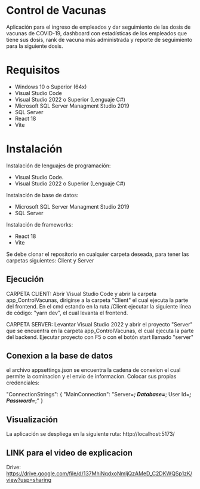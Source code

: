 # Control de Vacunas

Aplicación para el ingreso de empleados y dar seguimiento de las dosis de vacunas de COVID-19, dashboard con estadísticas de los empleados que tiene sus dosis, rank de vacuna más administrada y reporte de seguimiento para la siguiente dosis.


# Requisitos

- Windows 10 o Superior (64x)
- Visual Studio Code
- Visual Studio 2022 o Superior (Lenguaje C#)
- Microsoft SQL Server Managment Studio 2019
- SQL Server
- React 18
- Vite

# Instalación
Instalación de lenguajes de programación:
- Visual Studio Code.
- Visual Studio 2022 o Superior (Lenguaje C#)

Instalación de base de datos:
- Microsoft SQL Server Managment Studio 2019
- SQL Server

Instalación de frameworks:
- React 18
- Vite

Se debe clonar el repositorio en cualquier carpeta deseada, para tener las carpetas siguientes: Client y Server

## Ejecución
CARPETA CLIENT:
Abrir Visual Studio Code y abrir la carpeta app_ControlVacunas, dirigirse a la carpeta "Client" el cual ejecuta la parte del frontend. En el cmd estando en la ruta /Client ejecutar la siguiente línea de código: "yarn dev", el cual levanta el frontend. 

CARPETA SERVER:
Levantar Visual Studio 2022 y abrir el proyecto "Server" que se encuentra en la carpeta app_ControlVacunas, el cual ejecuta la parte del backend. Ejecutar proyecto con F5 o con el botón start llamado "server"

## Conexion a la base de datos
el archivo appsettings.json se encuentra la cadena de conexion el cual permite la cominacion y el envio de informacion. Colocar sus propias credenciales:

"ConnectionStrings": {
  "MainConnection": "Server=*****; Database=*****; User Id=*****; Password=*****;"
}

## Visualización 

La aplicación se despliega en la siguiente ruta: http://localhost:5173/

## LINK para el video de explicacion

Drive: https://drive.google.com/file/d/137MhiNqdxoNmljQzAMeD_C2DKWQSp1zK/view?usp=sharing
